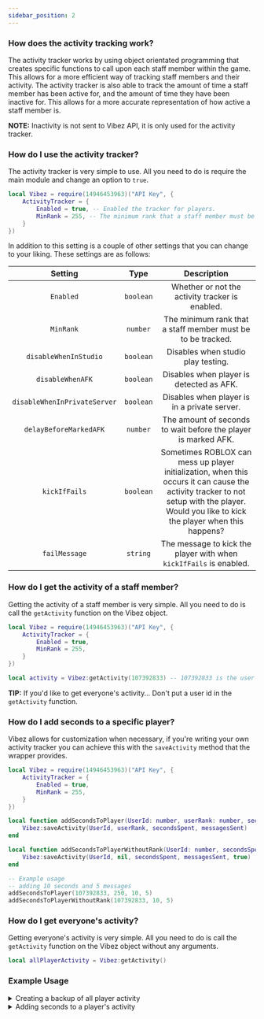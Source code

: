 ```yaml
---
sidebar_position: 2
---
```


### How does the activity tracking work?
The activity tracker works by using object orientated programming that creates specific functions to call upon each staff member within the game. This allows for a more efficient way of tracking staff members and their activity. The activity tracker is also able to track the amount of time a staff member has been active for, and the amount of time they have been inactive for. This allows for a more accurate representation of how active a staff member is.

**NOTE:** Inactivity is not sent to Vibez API, it is only used for the activity tracker.

### How do I use the activity tracker?
The activity tracker is very simple to use. All you need to do is require the main module and change an option to `true`.

```lua
local Vibez = require(14946453963)("API Key", {
    ActivityTracker = {
        Enabled = true, -- Enabled the tracker for players.
        MinRank = 255, -- The minimum rank that a staff member must be to be tracked.
    }
})
```

In addition to this setting is a couple of other settings that you can change to your liking. These settings are as follows:

| Setting | Type | Description |
| :---: | :---: | :---: |
| `Enabled` | `boolean` | Whether or not the activity tracker is enabled. |
| `MinRank` | `number` | The minimum rank that a staff member must be to be tracked. |
| `disableWhenInStudio` | `boolean` | Disables when studio play testing. |
| `disableWhenAFK` | `boolean` | Disables when player is detected as AFK. |
| `disableWhenInPrivateServer` | `boolean` | Disables when player is in a private server. |
| `delayBeforeMarkedAFK` | `number` | The amount of seconds to wait before the player is marked AFK. |
| `kickIfFails` | `boolean` | Sometimes ROBLOX can mess up player initialization, when this occurs it can cause the activity tracker to not setup with the player. Would you like to kick the player when this happens? |
| `failMessage` | `string` | The message to kick the player with when `kickIfFails` is enabled. |

### How do I get the activity of a staff member?
Getting the activity of a staff member is very simple. All you need to do is call the `getActivity` function on the Vibez object.

```lua
local Vibez = require(14946453963)("API Key", {
    ActivityTracker = {
        Enabled = true,
        MinRank = 255,
    }
})

local activity = Vibez:getActivity(107392833) -- 107392833 is the user id of the staff member
```

**TIP:** If you'd like to get everyone's activity... Don't put a user id in the `getActivity` function.

### How do I add seconds to a specific player?
Vibez allows for customization when necessary, if you're writing your own activity tracker you can achieve this with the `saveActivity` method that the wrapper provides.

```lua
local Vibez = require(14946453963)("API Key", {
    ActivityTracker = {
        Enabled = true,
        MinRank = 255,
    }
})

local function addSecondsToPlayer(UserId: number, userRank: number, secondsSpent: number, messagesSent: number)
    Vibez:saveActivity(UserId, userRank, secondsSpent, messagesSent)
end

local function addSecondsToPlayerWithoutRank(UserId: number, secondsSpent: number, messagesSent: number)
    Vibez:saveActivity(UserId, nil, secondsSpent, messagesSent, true)
end

-- Example usage
-- adding 10 seconds and 5 messages
addSecondsToPlayer(107392833, 250, 10, 5)
addSecondsToPlayerWithoutRank(107392833, 10, 5)
```

### How do I get everyone's activity?
Getting everyone's activity is very simple. All you need to do is call the `getActivity` function on the Vibez object without any arguments.

```lua
local allPlayerActivity = Vibez:getActivity()
```

### Example Usage

<details>
<summary>Creating a backup of all player activity</summary>
<br />

```lua "ServerScriptService/ActivityBackup.lua"
--// Services \\--
local DataStoreService = game:GetService("DataStoreService")

--// Variables \\--
local Vibez = require(14946453963)("API Key"):waitUntilLoaded()
local backupDataStore = DataStoreService:GetDataStore("PlayerActivity")

--// Functions \\--
local function onGameShutdown()
    local allActivity = Vibez:getActivity() -- Leaving this blank will invoke all player's activity.
    pcall(backupDataStore.SetAsync, backupDataStore, "Backup", allActivity)
end

--// Connections \\--
game.OnClose:Connect(onGameShutdown)
```

</details>

<details>

<summary>Adding seconds to a player's activity</summary>
<br />

```lua
local Vibez = require(14946453963)("API Key"):waitUntilLoaded()

local function addActivity(playerUserId: number, secondsSpent: number, messagesSent: number)
    Vibez:saveActivity(playerUserId, secondsSpent, messagesSent)
end

addActivity(107392833, 10, 5) -- 107392833 is the user id of the staff member
```

</details>